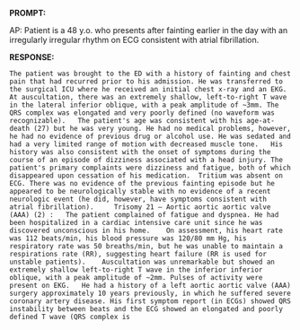 **PROMPT:**

AP:  Patient is a 48 y.o. who presents after fainting earlier in the day with an irregularly irregular rhythm on ECG consistent with atrial fibrillation. 

**RESPONSE:**

    The patient was brought to the ED with a history of fainting and chest pain that had recurred prior to his admission. He was transferred to the surgical ICU where he received an initial chest x-ray and an EKG.    At auscultation, there was an extremely shallow, left-to-right T wave in the lateral inferior oblique, with a peak amplitude of ~3mm. The QRS complex was elongated and very poorly defined (no waveform was recognizable).   The patient's age was consistent with his age-at-death (27) but he was very young. He had no medical problems, however, he had no evidence of previous drug or alcohol use. He was sedated and had a very limited range of motion with decreased muscle tone.   His history was also consistent with the onset of symptoms during the course of an episode of dizziness associated with a head injury. The patient's primary complaints were dizziness and fatigue, both of which disappeared upon cessation of his medication.  Tritium was absent on ECG. There was no evidence of the previous fainting episode but he appeared to be neurologically stable with no evidence of a recent neurologic event (he did, however, have symptoms consistent with atrial fibrillation).     Trisomy 21 – Aortic aortic aortic valve (AAA) (2) :   The patient complained of fatigue and dyspnea. He had been hospitalized in a cardiac intensive care unit since he was discovered unconscious in his home.    On assessment, his heart rate was 112 beats/min, his blood pressure was 120/80 mm Hg, his respiratory rate was 50 breaths/min, but he was unable to maintain a respirations rate (RR), suggesting heart failure (RR is used for unstable patients).    Auscultation was unremarkable but showed an extremely shallow left-to-right T wave in the inferior inferior oblique, with a peak amplitude of ~2mm. Pulses of activity were present on EKG.   He had a history of a left aortic aortic valve (AAA) surgery approximately 10 years previously, in which he suffered severe coronary artery disease. His first symptom report (in ECGs) showed QRS instability between beats and the ECG showed an elongated and poorly defined T wave (QRS complex is